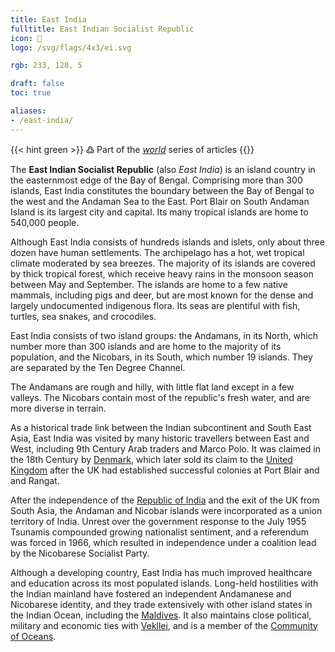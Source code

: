 ```yaml
---
title: East India
fulltitle: East Indian Socialist Republic
icon: 🌊
logo: /svg/flags/4x3/ei.svg

rgb: 233, 128, 5

draft: false
toc: true

aliases:
- /east-india/
---
```

{{< hint green >}}
߷ Part of the *[world](/world/)* series of articles
{{</hint>}}

The **<span class="fi fi-ei"></span> East Indian Socialist Republic** (also *East India*) is an island country in the easternmost edge of the Bay of Bengal. Comprising more than 300 islands, East India constitutes the boundary between the Bay of Bengal to the west and the Andaman Sea to the East. Port Blair on South Andaman Island is its largest city and capital. Its many tropical islands are home to 540,000 people.

Although East India consists of hundreds islands and islets, only about three dozen have human settlements. The archipelago has a hot, wet tropical climate moderated by sea breezes. The majority of its islands are covered by thick tropical forest, which receive heavy rains in the monsoon season between May and September. The islands are home to a few native mammals, including pigs and deer, but are most known for the dense and largely undocumented indigenous flora. Its seas are plentiful with fish, turtles, sea snakes, and crocodiles.

East India consists of two island groups: the Andamans, in its North, which number more than 300 islands and are home to the majority of its population, and the Nicobars, in its South, which number 19 islands. They are separated by the Ten Degree Channel.

The Andamans are rough and hilly, with little flat land except in a few valleys. The Nicobars contain most of the republic's fresh water, and are more diverse in terrain.

As a historical trade link between the Indian subcontinent and South East Asia, East India was visited by many historic travellers between East and West, including 9th Century Arab traders and Marco Polo. It was claimed in the 18th Century by [<span class="fi fi-dk"></span> Denmark](/denmark/), which later sold its claim to the [<span class="fi fi-gb"></span> United Kingdom](/uk/) after the UK had established successful colonies at Port Blair and and Rangat.

After the independence of the [<span class="fi fi-in"></span> Republic of India](/india/) and the exit of the UK from South Asia, the Andaman and Nicobar islands were incorporated as a union territory of India. Unrest over the government response to the July 1955 Tsunamis compounded growing nationalist sentiment, and a referendum was forced in 1966, which resulted in independence under a coalition lead by the Nicobarese Socialist Party.

Although a developing country, East India has much improved healthcare and education across its most populated islands. Long-held hostilities with the Indian mainland have fostered an independent Andamanese and Nicobarese identity, and they trade extensively with other island states in the Indian Ocean, including the [<span class="fi fi-mv"></span> Maldives](/maldives/). It also maintains close political, military and economic ties with [<span class="fi fi-com"></span> Vekllei](/vekllei), and is a member of the [<span class="fi fi-oceans"></span> Community of Oceans](/oceans-community/).
